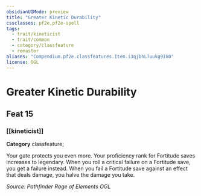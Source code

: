 ```yaml
---
obsidianUIMode: preview
title: "Greater Kinetic Durability"
cssclasses: pf2e,pf2e-spell
tags:
  - trait/kineticist
  - trait/common
  - category/classfeature
  - remaster
aliases: "Compendium.pf2e.classfeatures.Item.i3qjbhL7uukg9I80"
license: OGL
---
```

# Greater Kinetic Durability
## Feat 15
### [[kineticist]]

**Category** classfeature; 




Your gate protects you even more. Your proficiency rank for Fortitude saves increases to legendary. When you roll a critical failure on a Fortitude save, you get a failure instead. When you fail a Fortitude save against an effect that deals damage, you halve the damage you take.

*Source: Pathfinder Rage of Elements*
*OGL*